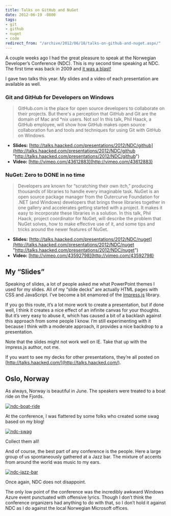 ```yaml
---
title: Talks on GitHub and NuGet
date: 2012-06-19 -0800
tags:
- git
- github
- nuget
- code
redirect_from: "/archive/2012/06/18/talks-on-github-and-nuget.aspx/"
---
```


A couple weeks ago I had the great pleasure to speak at the Norwegian
Developer’s Conference (NDC). This is my second time speaking at NDC.
The first time was back in 2009 and [it was a
blast!](https://haacked.com/archive/2009/06/27/ndc2009-trip-report.aspx "NDC 2009")

I gave two talks this year. My slides and a video of each presentation
are available as well.

### Git and GitHub for Developers on Windows

> GitHub.com is the place for open source developers to collaborate on
> their projects. But there's a perception that GitHub and Git are the
> domain of Mac and \*nix users. Not so! In this talk, Phil Haack, a
> GitHub employee, will show how GitHub makes open source collaboration
> fun and tools and techniques for using Git with GitHub on Windows.

-   **Slides:**
    [http://talks.haacked.com/presentations/2012/NDC/github](http://talks.haacked.com/presentations/2012/NDC/github "http://talks.haacked.com/presentations/2012/NDC/github")
-   **Video:** [http://vimeo.com/43612883](http://vimeo.com/43612883)

### NuGet: Zero to DONE in no time

> Developers are known for “scratching their own itch,” producing
> thousands of libraries to handle every imaginable task. NuGet is an
> open source package manager from the Outercurve Foundation for .NET
> (and Windows) developers that brings these libraries together in one
> gallery and accelerates getting started with a project. It makes it
> easy to incorporate these libraries in a solution. In this talk, Phil
> Haack, project coordinator for NuGet, will describe the problem that
> NuGet solves, how to make effective use of it, and some tips and
> tricks around the newer features of NuGet.

-   **Slides:**
    [http://talks.haacked.com/presentations/2012/NDC/nuget](http://talks.haacked.com/presentations/2012/NDC/nuget "http://talks.haacked.com/presentations/2012/NDC/nuget")
-   **Video:** [http://vimeo.com/43592798](http://vimeo.com/43592798)

My “Slides”
-----------

Speaking of slides, a lot of people asked me what PowerPoint themes I
used for my slides. All of my “slide decks” are actually HTML pages with
CSS and JavaScript. I’ve become a bit enamored of the
[Impress.js](http://github.com/bartaz/impress.js "Impress.js") library.

If you go this route, it’s a lot more work to create a presentation, but
if done well, I think it creates a nice effect of an infinite canvas for
your thoughts. But it’s very easy to abuse it, which has caused a bit of
a backlash against this approach from some people I know. I’m still
experimenting with it because I think with a moderate approach, it
provides a nice backdrop to a presentation.

Note that the slides might not work well on IE. Take that up with the
impress.js author, not me.

If you want to see my decks for other presentations, they’re all posted
on [http://talks.haacked.com/](http://talks.haacked.com/).

Oslo, Norway
------------

As always, Norway is beautiful in June. The speakers were treated to a
boat ride on the Fjords.

[![ndc-boat-ride](https://haacked.com/images/haacked_com/WindowsLiveWriter/Talks-on-GitHub-and-NuGet_89CE/ndc-boat-ride_thumb.jpg "ndc-boat-ride")](https://haacked.com/images/haacked_com/WindowsLiveWriter/Talks-on-GitHub-and-NuGet_89CE/ndc-boat-ride_2.jpg)

At the conference, I was flattered by some folks who created some swag
based on my blog!

[![ndc-swag](https://haacked.com/images/haacked_com/WindowsLiveWriter/Talks-on-GitHub-and-NuGet_89CE/ndc-swag_thumb.jpg "ndc-swag")](https://haacked.com/images/haacked_com/WindowsLiveWriter/Talks-on-GitHub-and-NuGet_89CE/ndc-swag_2.jpg)

Collect them all!

And of course, the best part of any conference is the people. Here a
large group of us spontaneously gathered at a Jazz bar. The mixture of
accents from around the world was music to my ears.

[![ndc-jazz-bar](https://haacked.com/images/haacked_com/WindowsLiveWriter/Talks-on-GitHub-and-NuGet_89CE/ndc-jazz-bar_thumb.jpg "ndc-jazz-bar")](https://haacked.com/images/haacked_com/WindowsLiveWriter/Talks-on-GitHub-and-NuGet_89CE/ndc-jazz-bar_2.jpg)

Once again, NDC does not disappoint.

The only low point of the conference was the incredibly awkward Windows
Azure event punctuated with offensive lyrics. Though I don’t think the
conference organizers had anything to do with that, so I don’t hold it
against NDC as I do against the local Norwegian Microsoft offices.

